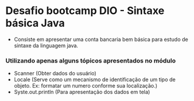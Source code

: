 # Desafio bootcamp DIO - Sintaxe básica Java
- Consiste em apresentar uma conta bancaria bem básica para estudo de sintaxe da linguagem java.
### Utilizando apenas alguns tópicos apresentados no módulo
- Scanner (Obter dados do usuário)
- Locale (Serve como um mecanismo de identificação de um tipo de objeto. Ex: formatar um numero conforme sua localização.)
- Syste.out.println (Para apresentação dos dados em tela)
